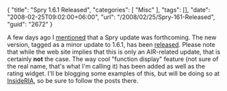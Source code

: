 {
	"title": "Spry 1.6.1 Released",
	"categories": [
		"Misc"
	],
	"tags": [],
	"date": "2008-02-25T09:02:00+06:00",
	"url": "/2008/02/25/Spry-161-Released",
	"guid": "2672"
}

A few days ago I <a href="http://www.raymondcamden.com/index.cfm/2008/2/20/Spry-update-on-the-way">mentioned</a> that a Spry update was forthcoming. The new version, tagged as a minor update to 1.6.1, has been <a href="http://labs.adobe.com/technologies/spry/">released</a>. Please note that while the web site implies that this is only an AIR-related update, that is certainly <b>not</b> the case. The way cool "function display" feature (not sure of the real name, that's what I'm calling it) has been added as well as the rating widget. I'll be blogging some examples of this, but will be doing so at <a href="http://www.insideria.com">InsideRIA</a>, so be sure to follow the posts there.